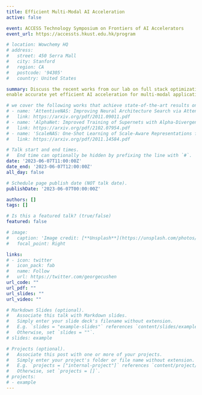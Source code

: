 ```yaml
---
title: Efficient Multi-Modal AI Acceleration
active: false

event: ACCESS Technology Symposium on Frontiers of AI Accelerators
event_url: https://accessts.hkust.edu.hk/program

# location: Wowchemy HQ
# address:
#   street: 450 Serra Mall
#   city: Stanford
#   region: CA
#   postcode: '94305'
#   country: United States

summary: Discuss the recent works from our lab on full stack optimization to
enable accurate yet efficient AI acceleration for multi-modal applications.

# we cover the following works that achieve state-of-the-art results on various computer vision tasks
# - name: 'AttentiveNAS: Improving Neural Architecture Search via Attentive Sampling'
#   link: https://arxiv.org/pdf/2011.09011.pdf
# - name: 'AlphaNet: Improved Training of Supernets with Alpha-Divergence'
#   link: https://arxiv.org/pdf/2102.07954.pdf
# - name: 'ScaleNAS: One-Shot Learning of Scale-Aware Representations for Visual Recognition' 
#   link: https://arxiv.org/pdf/2011.14584.pdf

# Talk start and end times.
#   End time can optionally be hidden by prefixing the line with `#`.
date: '2023-06-07T11:00:00Z'
date_end: '2023-06-07T12:00:00Z'
all_day: false

# Schedule page publish date (NOT talk date).
publishDate: '2023-06-07T00:00:00Z'

authors: []
tags: []

# Is this a featured talk? (true/false)
featured: false

# image:
#   caption: 'Image credit: [**Unsplash**](https://unsplash.com/photos/bzdhc5b3Bxs)'
#   focal_point: Right

links:
# - icon: twitter
#   icon_pack: fab
#   name: Follow
#   url: https://twitter.com/georgecushen
url_code: ""
url_pdf: ""
url_slides: ""
url_video: ""

# Markdown Slides (optional).
#   Associate this talk with Markdown slides.
#   Simply enter your slide deck's filename without extension.
#   E.g. `slides = "example-slides"` references `content/slides/example-slides.md`.
#   Otherwise, set `slides = ""`.
# slides: example

# Projects (optional).
#   Associate this post with one or more of your projects.
#   Simply enter your project's folder or file name without extension.
#   E.g. `projects = ["internal-project"]` references `content/project/deep-learning/index.md`.
#   Otherwise, set `projects = []`.
# projects:
# - example
---
```


